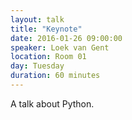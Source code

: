 ```yaml
---
layout: talk
title: "Keynote"
date: 2016-01-26 09:00:00
speaker: Loek van Gent
location: Room 01
day: Tuesday
duration: 60 minutes
---
```


A talk about Python.

